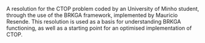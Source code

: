 A resolution for the CTOP problem coded by an University of Minho student, through the use of the BRKGA framework, implemented by Mauricio Resende. This resolution is used as a basis for understanding BRKGA functioning, as well as a starting point for an optimised implementation of CTOP.
